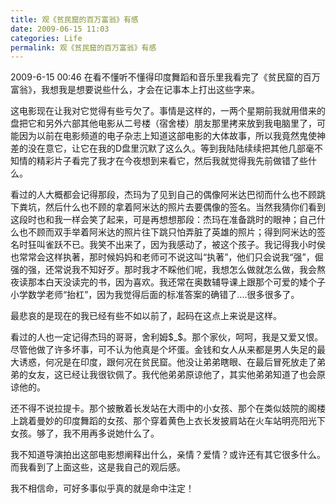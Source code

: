 ```yaml
---
title: 观《贫民窟的百万富翁》有感 
date: 2009-06-15 11:03
categories: Life
permalink: 观《贫民窟的百万富翁》有感
---
```



2009-6-15 00:46
在看不懂听不懂得印度舞蹈和音乐里我看完了《贫民窟的百万富翁》，我想我是想要说些什么，才会在记事本上打出这些字来。

这电影现在让我对它觉得有些亏欠了。事情是这样的，一两个星期前我就用借来的盘把它和另外六部其他电影从二号楼（宿舍楼）朋友那里拷来放到我电脑里了，可能因为以前在电影频道的电子杂志上知道这部电影的大体故事，所以我竟然鬼使神差的没在意它，让它在我的D盘里沉默了这么久。等到我陆陆续续把其他几部毫不知情的精彩片子看完了我才在今夜想到来看它，然后我就觉得我先前做错了些什么。

看过的人大概都会记得那段，杰玛为了见到自己的偶像阿米达巴彻而什么也不顾跳下粪坑，然后什么也不顾的拿着阿米达的照片去要偶像的签名。当然我猜你们看到这段时也和我一样会笑了起来，可是再想想那段：杰玛在准备跳时的眼神；自己什么也不顾而双手举着阿米达的照片往下跳只怕弄脏了英雄的照片；得到阿米达的签名时狂叫雀跃不已。我笑不出来了，因为我感动了，被这个孩子。我记得我小时侯也常常会这样执著，那时候妈妈和老师可不说这叫“执著”，他们只会说我“强”，倔强的强，还常说我不知好歹。那时我才不睬他们呢，我想怎么做就怎么做，我会熬夜读那本白天没读完的书，因为喜欢。我还常在奥数辅导课上跟那个可爱的矮个子小学数学老师“抬杠”，因为我觉得后面的标准答案的确错了....很多很多了。

最悲哀的是现在的我已经有些不如以前了，起码在这点上来说是这样。

看过的人也一定记得杰玛的哥哥，舍利姆$_$。那个家伙，呵呵，我是又爱又恨。尽管他做了许多坏事，可不认为他真是个坏蛋。金钱和女人从来都是男人失足的最大诱惑，何况是在印度，跟何况在贫民窟。他没让弟弟瞎眼、在最后冒死放走了弟弟的女友，这已经让我很钦佩了。我代他弟弟原谅他了，其实他弟弟知道了也会原谅他的。

还不得不说拉提卡。那个披散着长发站在大雨中的小女孩、那个在类似妓院的阁楼上跳着曼妙的印度舞蹈的女孩、那个穿着黄色上衣长发披肩站在火车站明亮阳光下女孩。够了，我不用再多说她什么了。

我不知道导演拍出这部电影想阐释出什么，亲情？爱情？或许还有其它很多什么。而我看到了上面这些，这是我自己的观后感。

我不相信命，可好多事似乎真的就是命中注定！